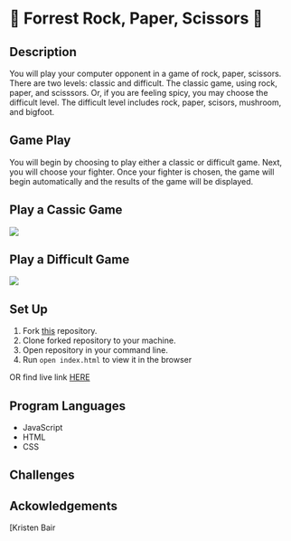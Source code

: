 # 🌲 Forrest Rock, Paper, Scissors 🍄

## Description
 You will play your computer opponent in a game of rock, paper, scissors. There are two levels: classic and difficult. The classic game, using rock, paper, and scisssors. Or, if you are feeling spicy, you may choose the difficult level. The difficult level includes rock, paper, scisors, mushroom, and bigfoot. 

## Game Play

You will begin by choosing to play either a classic or difficult game. Next, you will choose your fighter. Once your fighter is chosen, the game will begin automatically and the results of the game will be displayed. 

## Play a Cassic Game

![](https://media.giphy.com/media/r1iyOUPGkIZUjIdq3L/giphy.gif)

## Play a Difficult Game

![](https://media.giphy.com/media/7CmX3IktpvSitK95Vi/giphy.gif)

## Set Up
1. Fork [this](https://github.com/Emily-Cathleen/rock-paper-scissors) repository.
2. Clone forked repository to your machine.
3. Open repository in your command line.
4. Run `open index.html` to view it in the browser

OR find live link [HERE](https://emily-cathleen.github.io/rock-paper-scissors/)

## Program Languages
* JavaScript
* HTML
* CSS

## Challenges

## Ackowledgements
[Kristen Bair

